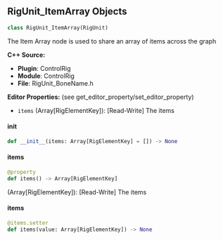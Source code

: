 ## RigUnit_ItemArray Objects

```python
class RigUnit_ItemArray(RigUnit)
```

The Item Array node is used to share an array of items across the graph

**C++ Source:**

- **Plugin**: ControlRig
- **Module**: ControlRig
- **File**: RigUnit_BoneName.h

**Editor Properties:** (see get_editor_property/set_editor_property)

- ``items`` (Array[RigElementKey]):  [Read-Write] The items

<a id="unreal.RigUnit_ItemArray.__init__"></a>

#### __init__

```python
def __init__(items: Array[RigElementKey] = []) -> None
```

<a id="unreal.RigUnit_ItemArray.items"></a>

#### items

```python
@property
def items() -> Array[RigElementKey]
```

(Array[RigElementKey]):  [Read-Write] The items

<a id="unreal.RigUnit_ItemArray.items"></a>

#### items

```python
@items.setter
def items(value: Array[RigElementKey]) -> None
```

<a id="unreal.RigUnit_BoneName"></a>